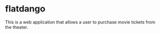 # flatdango
This is a web application that allows a user to purchase movie tickets from the theater.

